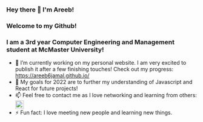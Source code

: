 ### Hey there 👋 I'm Areeb!
### Welcome to my Github!

### I am a 3rd year Computer Engineering and Management student at McMaster University!

<!--
**areeb6jamal/areeb6jamal** is a ✨ _special_ ✨ repository because its `README.md` (this file) appears on your GitHub profile.

Here are some ideas to get you started:
-->

- 🔭 I’m currently working on my personal website. I am very excited to publish it after a few finishing touches! Check out my progress: https://areeb6jamal.github.io/
- 🌱 My goals for 2022 are to further my understanding of Javascript and React for future projects!
- 📫 Feel free to contact me as I love networking and learning from others: 
[<img align="center" alt="LinkedIn" width="22px" src="https://cdn.jsdelivr.net/npm/simple-icons@v3/icons/linkedin.svg" />][1]
- ⚡ Fun fact: I love meeting new people and learning new things.


[1]: https://www.linkedin.com/in/areebjamal/

